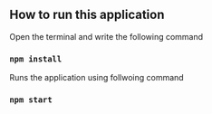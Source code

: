 ## How to run this application

Open the terminal and write the following command

### `npm install`

Runs the application using follwoing command

### `npm start`
